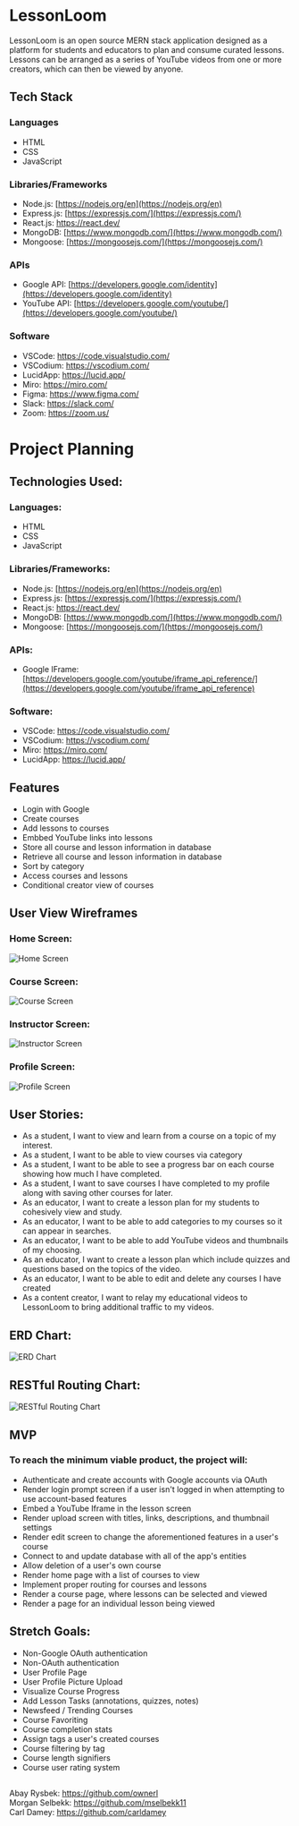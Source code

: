 # LessonLoom

LessonLoom is an open source MERN stack application designed as a platform for students and educators to plan and consume curated lessons. Lessons can be arranged as a series of YouTube videos from one or more creators, which can then be viewed by anyone.

## Tech Stack
### Languages
- HTML
- CSS
- JavaScript
### Libraries/Frameworks
- Node.js: [https://nodejs.org/en](https://nodejs.org/en)
- Express.js: [https://expressjs.com/](https://expressjs.com/)
- React.js: https://react.dev/
- MongoDB: [https://www.mongodb.com/](https://www.mongodb.com/)
- Mongoose: [https://mongoosejs.com/](https://mongoosejs.com/)
### APIs
- Google API: [https://developers.google.com/identity](https://developers.google.com/identity)
- YouTube API: [https://developers.google.com/youtube/](https://developers.google.com/youtube/)
### Software
- VSCode: https://code.visualstudio.com/
- VSCodium: https://vscodium.com/
- LucidApp: https://lucid.app/
- Miro: https://miro.com/
- Figma: https://www.figma.com/
- Slack: https://slack.com/
- Zoom: https://zoom.us/
# Project Planning 

## Technologies Used:
### Languages:
- HTML
- CSS
- JavaScript
### Libraries/Frameworks:
- Node.js: [https://nodejs.org/en](https://nodejs.org/en)
- Express.js: [https://expressjs.com/](https://expressjs.com/)
- React.js: https://react.dev/
- MongoDB: [https://www.mongodb.com/](https://www.mongodb.com/)
- Mongoose: [https://mongoosejs.com/](https://mongoosejs.com/)
### APIs:
- Google IFrame: [https://developers.google.com/youtube/iframe_api_reference/](https://developers.google.com/youtube/iframe_api_reference)
### Software:
- VSCode: https://code.visualstudio.com/
- VSCodium: https://vscodium.com/
- Miro: https://miro.com/
- LucidApp: https://lucid.app/

## Features
- Login with Google
- Create courses
- Add lessons to courses
- Embbed YouTube links into lessons
- Store all course and lesson information in database
- Retrieve all course and lesson information in database
- Sort by category
- Access courses and lessons
- Conditional creator view of courses

## User View Wireframes
### Home Screen:
![Home Screen](./public/lessonloomwireframehomescreen.png)
### Course Screen:
![Course Screen](./public/lessonloomwireframecoursescreen.png)
### Instructor Screen:
![Instructor Screen](./public/lessonloomwireframeinstructorscreen.png)
### Profile Screen:
![Profile Screen](./public/lessonloomwireframeprofilescreen.png)

## User Stories:
- As a student, I want to view and learn from a course on a topic of my interest.
- As a student, I want to be able to view courses via category
- As a student, I want to be able to see a progress bar on each course showing how much I have completed.
- As a student, I want to save courses I have completed to my profile along with saving other courses for later.
- As an educator, I want to create a lesson plan for my students to cohesively view and study.
- As an educator, I want to be able to add categories to my courses so it can appear in searches.
- As an educator, I want to be able to add YouTube videos and thumbnails of my choosing.
- As an educator, I want to create a lesson plan which include quizzes and questions based on the topics of the video.
- As an educator, I want to be able to edit and delete any courses I have created
- As a content creator, I want to relay my educational videos to LessonLoom to bring additional traffic to my videos.

## ERD Chart:
![ERD Chart](./public/lessonloomerd.png)
## RESTful Routing Chart:
![RESTful Routing Chart](./public/lessonloomrestfulrouting.png)

## MVP
### To reach the minimum viable product, the project will:
- Authenticate and create accounts with Google accounts via OAuth
- Render login prompt screen if a user isn't logged in when attempting to use account-based features
- Embed a YouTube Iframe in the lesson screen
- Render upload screen with titles, links, descriptions, and thumbnail settings
- Render edit screen to change the aforementioned features in a user's course
- Connect to and update database with all of the app's entities
- Allow deletion of a user's own course
- Render home page with a list of courses to view
- Implement proper routing for courses and lessons
- Render a course page, where lessons can be selected and viewed
- Render a page for an individual lesson being viewed


## Stretch Goals:
- Non-Google OAuth authentication
- Non-OAuth authentication
- User Profile Page
- User Profile Picture Upload
- Visualize Course Progress
- Add Lesson Tasks (annotations, quizzes, notes)
- Newsfeed / Trending Courses
- Course Favoriting
- Course completion stats
- Assign tags a user's created courses
- Course filtering by tag
- Course length signifiers
- Course user rating system 
##
Abay Rysbek: https://github.com/ownerl \
Morgan Selbekk: https://github.com/mselbekk11 \
Carl Damey: https://github.com/carldamey
